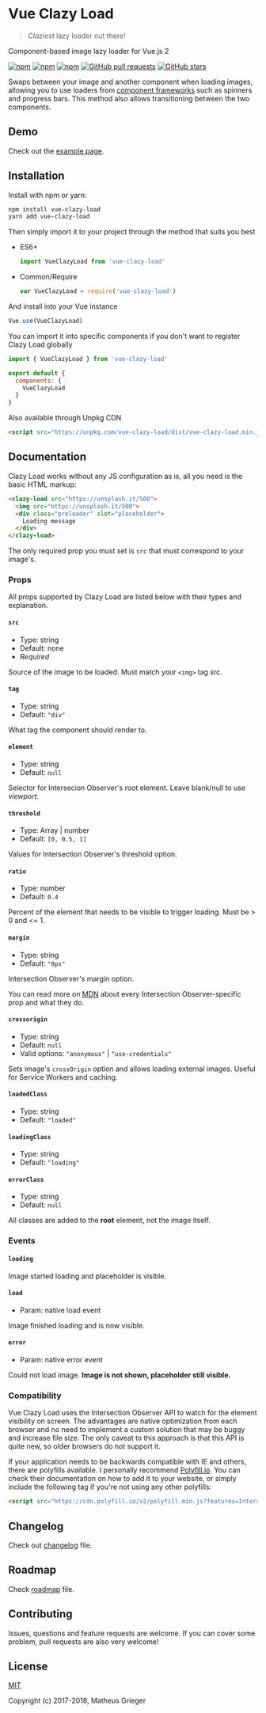 # Vue Clazy Load

> _Claziest_ lazy loader out there!

Component-based image lazy loader for Vue.js 2

[![npm](https://img.shields.io/npm/dm/vue-clazy-load.svg)](https://www.npmjs.com/package/vue-clazy-load)
[![npm](https://img.shields.io/npm/v/vue-clazy-load.svg)](https://www.npmjs.com/package/vue-clazy-load)
[![npm](https://img.shields.io/npm/l/vue-clazy-load.svg)](https://www.npmjs.com/package/vue-clazy-load)
[![GitHub pull requests](https://img.shields.io/badge/PR-welcome-green.svg)]()
[![GitHub stars](https://img.shields.io/github/stars/matheusgrieger/vue-clazy-load.svg?style=social&label=Star)]()

Swaps between your image and another component when loading images, allowing you to use loaders from [component frameworks](https://github.com/vuejs/awesome-vue#frameworks) such as spinners and progress bars. This method also allows transitioning between the two components.

## Demo

Check out the [example page](https://matheusgrieger.github.io/vue-clazy-load/example/index.html).

## Installation

Install with npm or yarn:

```sh
npm install vue-clazy-load
yarn add vue-clazy-load
```

Then simply import it to your project through the method that suits you best

* ES6+
  ```js
  import VueClazyLoad from 'vue-clazy-load'
  ```

* Common/Require
  ```js
  var VueClazyLoad = require('vue-clazy-load')
  ```

And install into your Vue instance

```js
Vue.use(VueClazyLoad)
```

You can import it into specific components if you don't want to register Clazy Load globally

```js
import { VueClazyLoad } from 'vue-clazy-load'

export default {
  components: {
    VueClazyLoad
  }
}
```

Also available through Unpkg CDN

```html
<script src="https://unpkg.com/vue-clazy-load/dist/vue-clazy-load.min.js"></script>
```

## Documentation

Clazy Load works without any JS configuration as is, all you need is the basic HTML markup:

```html
<clazy-load src="https://unsplash.it/500">
  <img src="https://unsplash.it/500">
  <div class="preloader" slot="placeholder">
    Loading message
  </div>
</clazy-load>
```
The only required prop you must set is `src` that must correspond to your image's.

### Props

All props supported by Clazy Load are listed below with their types and explanation.

#### `src`

* Type: string
* Default: none
* _Required_

Source of the image to be loaded. Must match your `<img>` tag src.

#### `tag`

* Type: string
* Default: `"div"`

What tag the component should render to.

#### `element`

* Type: string
* Default: `null`

Selector for Intersecion Observer's root element. Leave blank/null to use _viewport_.

#### `threshold`

* Type: Array | number
* Default: `[0, 0.5, 1]`

Values for Intersection Observer's threshold option.

#### `ratio`

* Type: number
* Default: `0.4`

Percent of the element that needs to be visible to trigger loading. Must be > 0 and <= 1.

#### `margin`

* Type: string
* Default: `"0px"`

Intersection Observer's margin option.

You can read more on [MDN](https://developer.mozilla.org/en-US/docs/Web/API/Intersection_Observer_API) about every Intersection Observer-specific prop and what they do.

#### `crossorigin`

* Type: string
* Default: `null`
* Valid options: `"anonymous"` | `"use-credentials"`

Sets image's `crossOrigin` option and allows loading external images. Useful for Service Workers and caching.

#### `loadedClass`

* Type: string
* Default: `"loaded"`

#### `loadingClass`

* Type: string
* Default: `"loading"`

#### `errorClass`

* Type: string
* Default: `null`

All classes are added to the **root** element, not the image itself.

### Events

#### `loading`

Image started loading and placeholder is visible.

#### `load`

* Param: native load event

Image finished loading and is now visible.

#### `error`

* Param: native error event

Could not load image. **Image is not shown, placeholder still visible.**

### Compatibility

Vue Clazy Load uses the Intersection Observer API to watch for the element visibility on screen. The advantages are native optimization from each browser and no need to implement a custom solution that may be buggy and increase file size. The only caveat to this approach is that this API is quite new, so older browsers do not support it.

If your application needs to be backwards compatible with IE and others, there are polyfills available. I personally recommend [Polyfill.io](https://polyfill.io/). You can check their documentation on how to add it to your website, or simply include the following tag if you're not using any other polyfills:

```html
<script src="https://cdn.polyfill.io/v2/polyfill.min.js?features=IntersectionObserver"></script>
```

## Changelog

Check out [changelog](CHANGELOG.md) file.

## Roadmap

Check [roadmap](ROADMAP.md) file.

## Contributing

Issues, questions and feature requests are welcome. If you can cover some problem, pull requests are also very welcome!

## License

[MIT](http://opensource.org/licenses/MIT)

Copyright (c) 2017-2018, Matheus Grieger
